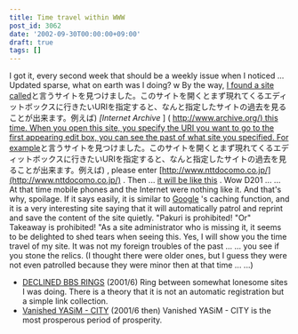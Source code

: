 ```yaml
---
title: Time travel within WWW
post_id: 3062
date: '2002-09-30T00:00:00+09:00'
draft: true
tags: []
---
```


I got it, every second week that should be a weekly issue when I noticed ... Updated sparse, what on earth was I doing? w By the way, [I found a site called](http://www.archive.org/)と言うサイトを見つけました。このサイトを開くとまず現れてくるエディットボックスに行きたいURIを指定すると、なんと指定したサイトの過去を見ることが出来ます。例えば) _\[Internet Archive_ \] ( [http://www.archive.org/) this time. When you open this site, you specify the URI you want to go to the first appearing edit box, you can see the past of what site you specified. For example](http://www.archive.org/)と言うサイトを見つけました。このサイトを開くとまず現れてくるエディットボックスに行きたいURIを指定すると、なんと指定したサイトの過去を見ることが出来ます。例えば) , please enter [http://www.nttdocomo.co.jp/](http://www.nttdocomo.co.jp/) . Then ... [it will be like this](http://web.archive.org/web/19961112145649/http://www.nttdocomo.co.jp/) . Wow D201 ... ... At that time mobile phones and the Internet were nothing like it. And that's why, spoilage. If it says easily, it is similar to [Google](http://www.google.com/) 's caching function, and it is a very interesting site saying that it will automatically patrol and reprint and save the content of the site quietly. "Pakuri is prohibited! "Or" Takeaway is prohibited! "As a site administrator who is missing it, it seems to be delighted to shed tears when seeing this. Yes, I will show you the time travel of my site. It was not my foreign troubles of the past ... ... you see if you stone the relics. (I thought there were older ones, but I guess they were not even patrolled because they were minor then at that time ... ...)

*   [DECLINED BBS RINGS](http://web.archive.org/web/20011107131140/http://www.geocities.co.jp/Playtown-Domino/3933/) (2001/6) Ring between somewhat lonesome sites I was doing. There is a theory that it is not an automatic registration but a simple link collection.
*   [Vanished YASiM - CITY](http://web.archive.org/web/20010606205909/www6.org1.com/%7Emaki/) (2001/6 then) Vanished YASiM - CITY is the most prosperous period of prosperity.
